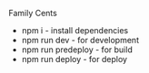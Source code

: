 Family Cents

- npm i - install dependencies
- npm run dev - for development
- npm run predeploy - for build
- npm run deploy - for deploy